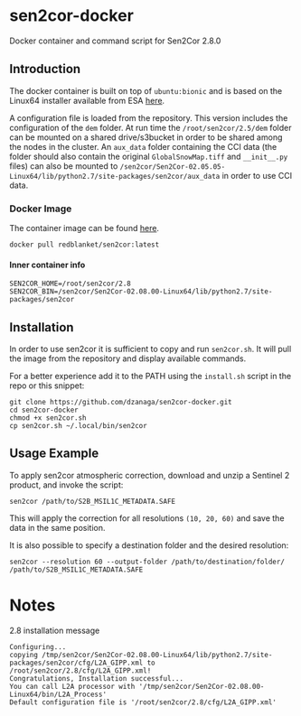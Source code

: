 # sen2cor-docker
Docker container and command script for Sen2Cor 2.8.0

## Introduction

The docker container is built on top of `ubuntu:bionic` and is based on the Linux64 installer available from ESA [here](http://step.esa.int/main/third-party-plugins-2/sen2cor/).

A configuration file is loaded from the repository. This version includes the configuration of the `dem` folder.
At run time the `/root/sen2cor/2.5/dem` folder can be mounted on a shared drive/s3bucket in order to be shared among the nodes in the cluster.
An `aux_data` folder containing the CCI data (the folder should also contain the original `GlobalSnowMap.tiff` and `__init__.py` files) can also be mounted to `/sen2cor/Sen2Cor-02.05.05-Linux64/lib/python2.7/site-packages/sen2cor/aux_data` in order to use CCI data.


### Docker Image
The container image can be found [here](https://cloud.docker.com/u/redblanket/repository/docker/redblanket/sen2cor).
```
docker pull redblanket/sen2cor:latest
```

#### Inner container info

```
SEN2COR_HOME=/root/sen2cor/2.8
SEN2COR_BIN=/sen2cor/Sen2Cor-02.08.00-Linux64/lib/python2.7/site-packages/sen2cor
```

## Installation
In order to use sen2cor it is sufficient to copy and run `sen2cor.sh`. It will pull the image from the repository and display available commands.

For a better experience add it to the PATH using the `install.sh` script in the repo or this snippet:
```
git clone https://github.com/dzanaga/sen2cor-docker.git
cd sen2cor-docker
chmod +x sen2cor.sh
cp sen2cor.sh ~/.local/bin/sen2cor
```

## Usage Example
To apply sen2cor atmospheric correction, download and unzip a Sentinel 2 product,
and invoke the script:
```
sen2cor /path/to/S2B_MSIL1C_METADATA.SAFE
```
This will apply the correction for all resolutions `(10, 20, 60)` and save the data in the same position.

It is also possible to specify a destination folder and the desired resolution:
```
sen2cor --resolution 60 --output-folder /path/to/destination/folder/ /path/to/S2B_MSIL1C_METADATA.SAFE
```

# Notes
2.8 installation message
```
Configuring...
copying /tmp/sen2cor/Sen2Cor-02.08.00-Linux64/lib/python2.7/site-packages/sen2cor/cfg/L2A_GIPP.xml to /root/sen2cor/2.8/cfg/L2A_GIPP.xml!
Congratulations, Installation successful...
You can call L2A processor with '/tmp/sen2cor/Sen2Cor-02.08.00-Linux64/bin/L2A_Process'
Default configuration file is '/root/sen2cor/2.8/cfg/L2A_GIPP.xml'
```
